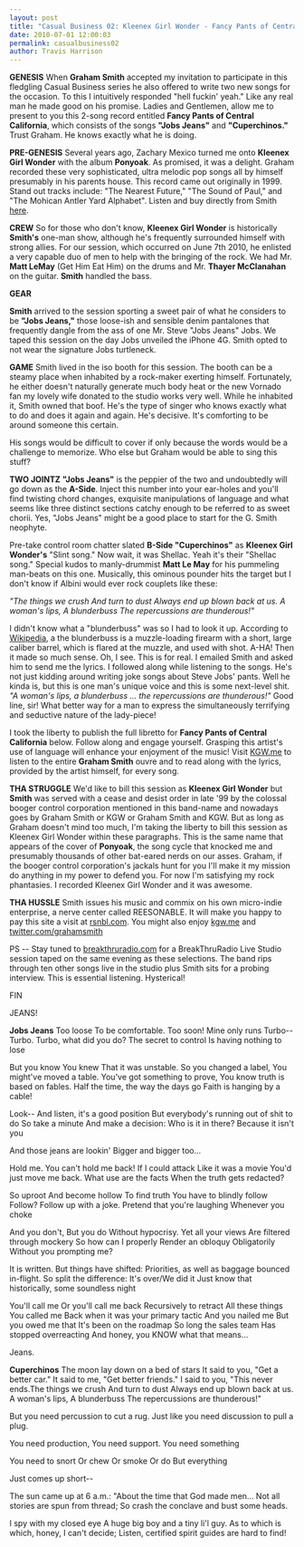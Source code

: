 ```yaml
---
layout: post
title: "Casual Business 02: Kleenex Girl Wonder - Fancy Pants of Central California"
date: 2010-07-01 12:00:03
permalink: casualbusiness02
author: Travis Harrison
---
```

**GENESIS** When **Graham Smith** accepted my invitation to participate in this fledgling Casual Business series he also offered to write two new songs for the occasion. To this I intuitively responded "hell fuckin' yeah." Like any real man he made good on his promise. Ladies and Gentlemen, allow me to present to you this 2-song record entitled **Fancy Pants of Central California**, which consists of the songs **"Jobs Jeans"** and **"Cuperchinos."** Trust Graham. He knows exactly what he is doing.

<!-- more -->

**PRE-GENESIS** Several years ago, Zachary Mexico turned me onto **Kleenex Girl Wonder** with the album **Ponyoak**. As promised, it was a delight. Graham recorded these very sophisticated, ultra melodic pop songs all by himself presumably in his parents house. This record came out originally in 1999. Stand out tracks include: "The Nearest Future," "The Sound of Paul," and "The Mohican Antler Yard Alphabet". Listen and buy directly from Smith [here](http://kgw.me/album/ponyoak).

**CREW** So for those who don't know, **Kleenex Girl Wonder** is historically **Smith's** one-man show, although he's frequently surrounded himself with strong allies. For our session, which occurred on June 7th 2010, he enlisted a very capable duo of men to help with the bringing of the rock. We had Mr. **Matt LeMay** (Get Him Eat Him) on the drums and Mr. **Thayer McClanahan** on the guitar. **Smith** handled the bass.

**GEAR**

**Smith** arrived to the session sporting a sweet pair of what he considers to be **"Jobs Jeans,"** those loose-ish and sensible denim pantalones that frequently dangle from the ass of one Mr. Steve "Jobs Jeans" Jobs. We taped this session on the day Jobs unveiled the iPhone 4G. Smith opted to not wear the signature Jobs turtleneck.

**GAME** Smith lived in the iso booth for this session. The booth can be a steamy place when inhabited by a rock-maker exerting himself. Fortunately, he either doesn't naturally generate much body heat or the new Vornado fan my lovely wife donated to the studio works very well. While he inhabited it, Smith owned that boof. He's the type of singer who knows exactly what to do and does it again and again. He's decisive. It's comforting to be around someone this certain.

His songs would be difficult to cover if only because the words would be a challenge to memorize. Who else but Graham would be able to sing this stuff?

**TWO JOINTZ** **"Jobs Jeans"** is the peppier of the two and undoubtedly will go down as the **A-Side**. Inject this number into your ear-holes and you'll find twisting chord changes, exquisite manipulations of language and what seems like three distinct sections catchy enough to be referred to as sweet chorii. Yes, "Jobs Jeans" might be a good place to start for the G. Smith neophyte.

Pre-take control room chatter slated **B-Side "Cuperchinos"** as **Kleenex Girl Wonder's** "Slint song." Now wait, it was Shellac. Yeah it's their "Shellac song." Special kudos to manly-drummist **Matt Le May** for his pummeling man-beats on this one. Musically, this ominous pounder hits the target but I don't know if Albini would ever rock couplets like these:

_"The things we crush And turn to dust Always end up blown back at us. A woman's lips, A blunderbuss The repercussions are thunderous!"_

I didn't know what a "blunderbuss" was so I had to look it up. According to [Wikipedia](http://en.wikipedia.org/wiki/Blunderbuss), a the blunderbuss is a muzzle-loading firearm with a short, large caliber barrel, which is flared at the muzzle, and used with shot. A-HA! Then it made so much sense. Oh, I see. This is for real. I emailed Smith and asked him to send me the lyrics. I followed along while listening to the songs. He's not just kidding around writing joke songs about Steve Jobs' pants. Well he kinda is, but this is one man's unique voice and this is some next-level shit. _"A woman's lips, a blunderbuss ... the repercussions are thunderous!"_ Good line, sir! What better way for a man to express the simultaneously terrifying and seductive nature of the lady-piece!

I took the liberty to publish the full libretto for **Fancy Pants of Central California** below. Follow along and engage yourself. Grasping this artist's use of language will enhance your enjoyment of the music! Visit [KGW.me](http://kgw.me) to listen to the entire **Graham Smith** ouvre and to read along with the lyrics, provided by the artist himself, for every song.

**THA STRUGGLE** We'd like to bill this session as **Kleenex Girl Wonder** but **Smith** was served with a cease and desist order in late '99 by the colossal booger control corporation mentioned in this band-name and nowadays goes by Graham Smith or KGW or Graham Smith and KGW. But as long as Graham doesn't mind too much, I'm taking the liberty to bill this session as Kleenex Girl Wonder within these paragraphs. This is the same name that appears of the cover of **Ponyoak**, the song cycle that knocked me and presumably thousands of other bat-eared nerds on our asses. Graham, if the booger control corporation's jackals hunt for you I'll make it my mission do anything in my power to defend you. For now I'm satisfying my rock phantasies. I recorded Kleenex Girl Wonder and it was awesome.

**THA HUSSLE** Smith issues his music and commix on his own micro-indie enterprise, a nerve center called REESONABLE. It will make you happy to pay this site a visit at [rsnbl.com](http://www.rsnbl.com). You might also enjoy [kgw.me](http://kgw.me) and [twitter.com/grahamsmith](http://www.twitter.com/grahamsmith)

PS -- Stay tuned to [breakthruradio.com](http://breakthruradio.com) for a BreakThruRadio Live Studio session taped on the same evening as these selections. The band rips through ten other songs live in the studio plus Smith sits for a probing interview. This is essential listening. Hysterical!

FIN

JEANS!

**Jobs Jeans** Too loose To be comfortable. Too soon! Mine only runs Turbo-- Turbo. Turbo, what did you do? The secret to control Is having nothing to lose

But you know You knew That it was unstable. So you changed a label, You might've moved a table. You've got something to prove, You know truth is based on fables. Half the time, the way the days go Faith is hanging by a cable!

Look-- And listen, it's a good position But everybody's running out of shit to do So take a minute And make a decision: Who is it in there? Because it isn't you

And those jeans are lookin' Bigger and bigger too...

Hold me. You can't hold me back! If I could attack Like it was a movie You'd just move me back. What use are the facts When the truth gets redacted?

So uproot And become hollow To find truth You have to blindly follow Follow? Follow up with a joke. Pretend that you're laughing Whenever you choke

And you don't, But you do Without hypocrisy. Yet all your views Are filtered through mockery So how can I properly Render an obloquy Obligatorily Without you prompting me?

It is written. But things have shifted: Priorities, as well as baggage bounced in-flight. So split the difference: It's over/We did it Just know that historically, some soundless night

You'll call me Or you'll call me back Recursively to retract All these things You called me Back when it was your primary tactic And you nailed me But you owed me that It's been on the roadmap So long the sales team Has stopped overreacting And honey, you KNOW what that means...

Jeans.

**Cuperchinos** The moon lay down on a bed of stars It said to you, "Get a better car." It said to me, "Get better friends." I said to you, "This never ends.The things we crush And turn to dust Always end up blown back at us. A woman's lips, A blunderbuss The repercussions are thunderous!"

But you need percussion to cut a rug. Just like you need discussion to pull a plug.

You need production, You need support. You need something

You need to snort Or chew Or smoke Or do But everything

Just comes up short--

The sun came up at 6 a.m.: "About the time that God made men... Not all stories are spun from thread; So crash the conclave and bust some heads.

I spy with my closed eye A huge big boy and a tiny li'l guy. As to which is which, honey, I can't decide; Listen, certified spirit guides are hard to find!
